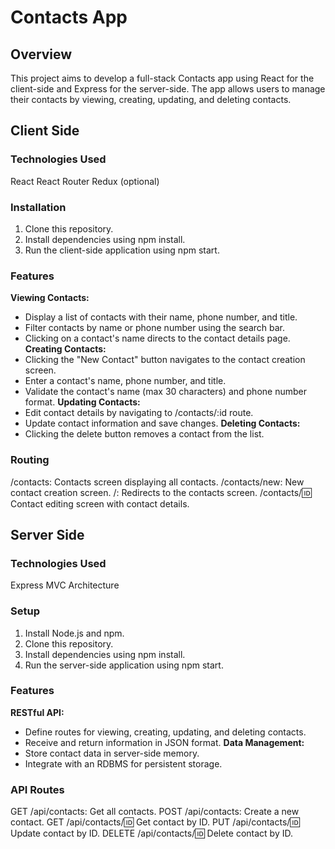 # Contacts App

## Overview

This project aims to develop a full-stack Contacts app using React for the client-side and Express for the server-side. The app allows users to manage their contacts by viewing, creating, updating, and deleting contacts.

## Client Side

### Technologies Used

React
React Router
Redux (optional)

### Installation

1. Clone this repository.
2. Install dependencies using npm install.
3. Run the client-side application using npm start.

### Features

**Viewing Contacts:**
  - Display a list of contacts with their name, phone number, and title.
  - Filter contacts by name or phone number using the search bar.
  - Clicking on a contact's name directs to the contact details page.
**Creating Contacts:**
  - Clicking the "New Contact" button navigates to the contact creation screen.
  - Enter a contact's name, phone number, and title.
  - Validate the contact's name (max 30 characters) and phone number format.
**Updating Contacts:**
  - Edit contact details by navigating to /contacts/:id route.
  - Update contact information and save changes.
**Deleting Contacts:**
  - Clicking the delete button removes a contact from the list.

### Routing

/contacts: Contacts screen displaying all contacts.
/contacts/new: New contact creation screen.
/: Redirects to the contacts screen.
/contacts/:id: Contact editing screen with contact details.

## Server Side

### Technologies Used

Express
MVC Architecture

### Setup

1. Install Node.js and npm.
2. Clone this repository.
3. Install dependencies using npm install.
4. Run the server-side application using npm start.

### Features

**RESTful API:**
  - Define routes for viewing, creating, updating, and deleting contacts.
  - Receive and return information in JSON format.
**Data Management:**
  - Store contact data in server-side memory.
  - Integrate with an RDBMS for persistent storage.

### API Routes

GET /api/contacts: Get all contacts.
POST /api/contacts: Create a new contact.
GET /api/contacts/:id: Get contact by ID.
PUT /api/contacts/:id: Update contact by ID.
DELETE /api/contacts/:id: Delete contact by ID.
